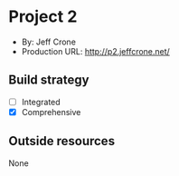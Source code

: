 # Project 2
+ By: Jeff Crone
+ Production URL: http://p2.jeffcrone.net/

## Build strategy
+ [ ] Integrated
+ [x] Comprehensive

## Outside resources
None
